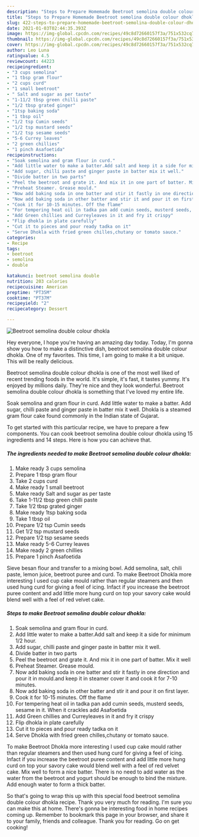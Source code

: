 ```yaml
---
description: "Steps to Prepare Homemade Beetroot semolina double colour dhokla"
title: "Steps to Prepare Homemade Beetroot semolina double colour dhokla"
slug: 422-steps-to-prepare-homemade-beetroot-semolina-double-colour-dhokla
date: 2021-01-03T02:44:35.393Z
image: https://img-global.cpcdn.com/recipes/49c8d72660157f3a/751x532cq70/beetroot-semolina-double-colour-dhokla-recipe-main-photo.jpg
thumbnail: https://img-global.cpcdn.com/recipes/49c8d72660157f3a/751x532cq70/beetroot-semolina-double-colour-dhokla-recipe-main-photo.jpg
cover: https://img-global.cpcdn.com/recipes/49c8d72660157f3a/751x532cq70/beetroot-semolina-double-colour-dhokla-recipe-main-photo.jpg
author: Leo Luna
ratingvalue: 4.5
reviewcount: 44223
recipeingredient:
- "3 cups semolina"
- "1 tbsp gram flour"
- "2 cups curd"
- "1 small beetroot"
- " Salt and sugar as per taste"
- "1-11/2 tbsp green chilli paste"
- "1/2 tbsp grated ginger"
- "1tsp baking soda"
- "1 tbsp oil"
- "1/2 tsp Cumin seeds"
- "1/2 tsp mustard seeds"
- "1/2 tsp sesame seeds"
- "5-6 Currey leaves"
- "2 green chillies"
- "1 pinch Asafoetida"
recipeinstructions:
- "Soak semolina and gram flour in curd."
- "Add little water to make a batter.Add salt and keep it a side for minimum 1/2 hour."
- "Add sugar, chilli paste and ginger paste in batter mix it well."
- "Divide batter in two parts"
- "Peel the beetroot and grate it. And mix it in one part of batter. Mix it well"
- "Preheat Steamer. Grease mould."
- "Now add baking soda in one batter and stir it fastly in one direction and pour it in mould.and keep it in steamer cover it and cook it for 7-10 minutes."
- "Now add baking soda in other batter and stir it and pour it on first layer."
- "Cook it for 10-15 minutes. Off the flame"
- "For tempering heat oil in tadka pan add cumin seeds, musterd seeds, sesame in it. When it crackles add Asafoetida"
- "Add Green chillies and Curreyleaves in it and fry it crispy"
- "Flip dhokla in plate carefully"
- "Cut it to pieces and pour ready tadka on it"
- "Serve Dhokla with fried green chilles,chutany or tomato sauce."
categories:
- Recipe
tags:
- beetroot
- semolina
- double

katakunci: beetroot semolina double 
nutrition: 203 calories
recipecuisine: American
preptime: "PT35M"
cooktime: "PT37M"
recipeyield: "2"
recipecategory: Dessert

---
```



![Beetroot semolina double colour dhokla](https://img-global.cpcdn.com/recipes/49c8d72660157f3a/751x532cq70/beetroot-semolina-double-colour-dhokla-recipe-main-photo.jpg)

Hey everyone, I hope you're having an amazing day today. Today, I'm gonna show you how to make a distinctive dish, beetroot semolina double colour dhokla. One of my favorites. This time, I am going to make it a bit unique. This will be really delicious.

Beetroot semolina double colour dhokla is one of the most well liked of recent trending foods in the world. It's simple, it's fast, it tastes yummy. It's enjoyed by millions daily. They're nice and they look wonderful. Beetroot semolina double colour dhokla is something that I've loved my entire life.

Soak semolina and gram flour in curd. Add little water to make a batter. Add sugar, chilli paste and ginger paste in batter mix it well. Dhokla is a steamed gram flour cake found commonly in the Indian state of Gujarat.


To get started with this particular recipe, we have to prepare a few components. You can cook beetroot semolina double colour dhokla using 15 ingredients and 14 steps. Here is how you can achieve that.

<!--inarticleads1-->

##### The ingredients needed to make Beetroot semolina double colour dhokla:

1. Make ready 3 cups semolina
1. Prepare 1 tbsp gram flour
1. Take 2 cups curd
1. Make ready 1 small beetroot
1. Make ready  Salt and sugar as per taste
1. Take 1-11/2 tbsp green chilli paste
1. Take 1/2 tbsp grated ginger
1. Make ready 1tsp baking soda
1. Take 1 tbsp oil
1. Prepare 1/2 tsp Cumin seeds
1. Get 1/2 tsp mustard seeds
1. Prepare 1/2 tsp sesame seeds
1. Make ready 5-6 Currey leaves
1. Make ready 2 green chillies
1. Prepare 1 pinch Asafoetida


Sieve besan flour and transfer to a mixing bowl. Add semolina, salt, chili paste, lemon juice, beetroot puree and curd. To make Beetroot Dhokla more interesting I used cup cake mould rather than regular steamers and then used hung curd for giving a feel of icing. Infact if you increase the beetroot puree content and add little more hung curd on top your savory cake would blend well with a feel of red velvet cake. 

<!--inarticleads2-->

##### Steps to make Beetroot semolina double colour dhokla:

1. Soak semolina and gram flour in curd.
1. Add little water to make a batter.Add salt and keep it a side for minimum 1/2 hour.
1. Add sugar, chilli paste and ginger paste in batter mix it well.
1. Divide batter in two parts
1. Peel the beetroot and grate it. And mix it in one part of batter. Mix it well
1. Preheat Steamer. Grease mould.
1. Now add baking soda in one batter and stir it fastly in one direction and pour it in mould.and keep it in steamer cover it and cook it for 7-10 minutes.
1. Now add baking soda in other batter and stir it and pour it on first layer.
1. Cook it for 10-15 minutes. Off the flame
1. For tempering heat oil in tadka pan add cumin seeds, musterd seeds, sesame in it. When it crackles add Asafoetida
1. Add Green chillies and Curreyleaves in it and fry it crispy
1. Flip dhokla in plate carefully
1. Cut it to pieces and pour ready tadka on it
1. Serve Dhokla with fried green chilles,chutany or tomato sauce.


To make Beetroot Dhokla more interesting I used cup cake mould rather than regular steamers and then used hung curd for giving a feel of icing. Infact if you increase the beetroot puree content and add little more hung curd on top your savory cake would blend well with a feel of red velvet cake. Mix well to form a nice batter. There is no need to add water as the water from the beetroot and yogurt should be enough to bind the mixture. Add enough water to form a thick batter. 

So that's going to wrap this up with this special food beetroot semolina double colour dhokla recipe. Thank you very much for reading. I'm sure you can make this at home. There's gonna be interesting food in home recipes coming up. Remember to bookmark this page in your browser, and share it to your family, friends and colleague. Thank you for reading. Go on get cooking!
